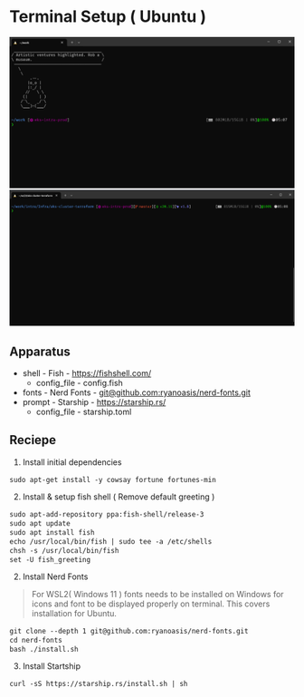# Terminal Setup ( Ubuntu )
![Shell Initialized](./static/terminal-1.png "Shell Initialized")
![Sample Image 2](./static/terminal-2.png "Multiple Modules")

## Apparatus
- shell - Fish - https://fishshell.com/
  - config_file - config.fish 
- fonts - Nerd Fonts - [git@github.com:ryanoasis/nerd-fonts.git](https://github.com/ryanoasis/nerd-fonts)
- prompt - Starship - https://starship.rs/
  - config_file - starship.toml

 ## Reciepe

 1. Install initial dependencies
 ```
 sudo apt-get install -y cowsay fortune fortunes-min
 ```
 2. Install & setup fish shell ( Remove default greeting )
 ```
 sudo apt-add-repository ppa:fish-shell/release-3
 sudo apt update
 sudo apt install fish
 echo /usr/local/bin/fish | sudo tee -a /etc/shells
 chsh -s /usr/local/bin/fish
 set -U fish_greeting
 ```
 2. Install Nerd Fonts
 > For WSL2( Windows 11 ) fonts needs to be installed on Windows for icons and font to be displayed properly on terminal. This covers installation for Ubuntu.
 ```
 git clone --depth 1 git@github.com:ryanoasis/nerd-fonts.git
 cd nerd-fonts
 bash ./install.sh
 ```
 3. Install Startship
 ```
 curl -sS https://starship.rs/install.sh | sh
 ```
 
